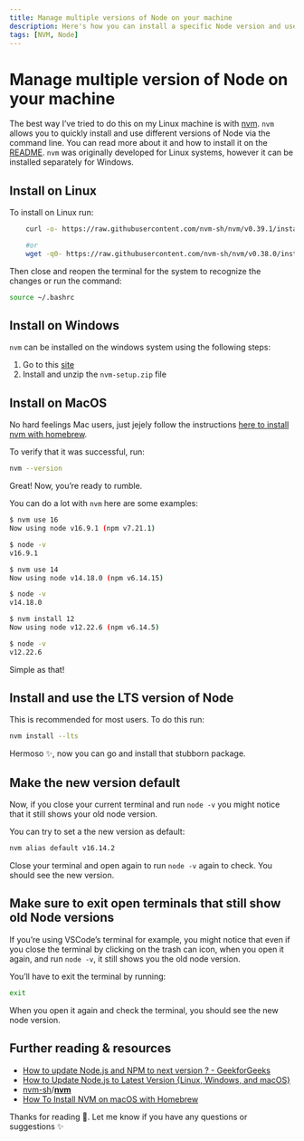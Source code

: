 ```yaml
---
title: Manage multiple versions of Node on your machine
description: Here's how you can install a specific Node version and use different node versions on your machine
tags: [NVM, Node]
---
```


# Manage multiple version of Node on your machine

The best way I’ve tried to do this on my Linux machine is with [nvm](https://github.com/nvm-sh/nvm).
`nvm` allows you to quickly install and use different versions of Node via the command line.
You can read more about it and how to install it on the [README](https://github.com/nvm-sh/nvm#readme).
`nvm` was originally developed for Linux systems, however it can be installed separately for Windows.

## Install on Linux

To install on Linux run:

```bash
    curl -o- https://raw.githubusercontent.com/nvm-sh/nvm/v0.39.1/install.sh | bash

    #or
    wget -q0- https://raw.githubusercontent.com/nvm-sh/nvm/v0.38.0/install.sh | bash
```

Then close and reopen the terminal for the system to recognize the changes or run the command:

```bash
source ~/.bashrc
```

## Install on Windows

`nvm` can be installed on the windows system using the following steps:

1. Go to this [site](https://github.com/coreybutler/nvm-windows/releases)
2. Install and unzip the `nvm-setup.zip` file

## Install on MacOS

No hard feelings Mac users, just jejely follow the instructions [here to install nvm with homebrew](https://tecadmin.net/install-nvm-macos-with-homebrew/).

To verify that it was successful, run:

```bash
nvm --version
```

<!-- ![](https://paper-attachments.dropbox.com/s_C4CE6587E02352D1AC34B3EB0768C873811C626FE830907FA5F5AAACB7A92A3C_1648023529913_image.png) -->

<img-cont src="https://paper-attachments.dropbox.com/s_C4CE6587E02352D1AC34B3EB0768C873811C626FE830907FA5F5AAACB7A92A3C_1648023529913_image.png" alt="Output of nvm --version in terminal" style="zoom:100%;"></img-cont>

Great!
Now, you’re ready to rumble.

You can do a lot with `nvm` here are some examples:

```bash
$ nvm use 16
Now using node v16.9.1 (npm v7.21.1)

$ node -v
v16.9.1

$ nvm use 14
Now using node v14.18.0 (npm v6.14.15)

$ node -v
v14.18.0

$ nvm install 12
Now using node v12.22.6 (npm v6.14.5)

$ node -v
v12.22.6
```

Simple as that!

## Install and use the LTS version of Node

This is recommended for most users. To do this run:

```bash
nvm install --lts
```

<!-- ![](https://paper-attachments.dropbox.com/s_C4CE6587E02352D1AC34B3EB0768C873811C626FE830907FA5F5AAACB7A92A3C_1648024445485_image.png) -->

<img-cont src="https://paper-attachments.dropbox.com/s_C4CE6587E02352D1AC34B3EB0768C873811C626FE830907FA5F5AAACB7A92A3C_1648024445485_image.png" alt="Output of nvm --install in terminal" style="zoom:100%;"></img-cont>

Hermoso ✨, now you can go and install that stubborn package.

## Make the new version default

Now, if you close your current terminal and run `node -v` you might notice that it still shows your old node version.

You can try to set a the new version as default:

```bash
nvm alias default v16.14.2
```

Close your terminal and open again to run `node -v` again to check. You should see the new version.

## Make sure to exit open terminals that still show old Node versions

If you’re using VSCode’s terminal for example, you might notice that even if you close the terminal by clicking on the trash can icon, when you open it again, and run `node -v`, it still shows you the old node version.

You’ll have to exit the terminal by running:

```bash
exit
```

When you open it again and check the terminal, you should see the new node version.

## Further reading & resources

- [How to update Node.js and NPM to next version ? - GeekforGeeks](https://www.geeksforgeeks.org/how-to-update-node-js-and-npm-to-next-version/)
- [How to Update Node.js to Latest Version {Linux, Windows, and macOS}](https://phoenixnap.com/kb/update-node-js-version)
- [nvm-sh](https://github.com/nvm-sh)/**[nvm](https://github.com/nvm-sh/nvm)**
- [How To Install NVM on macOS with Homebrew](https://tecadmin.net/install-nvm-macos-with-homebrew/)

Thanks for reading 💖. Let me know if you have any questions or suggestions ✨
